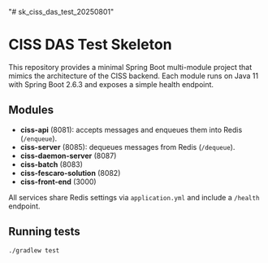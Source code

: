 "# sk_ciss_das_test_20250801" 
# CISS DAS Test Skeleton

This repository provides a minimal Spring Boot multi-module project that mimics the architecture of the CISS backend. Each module runs on Java 11 with Spring Boot 2.6.3 and exposes a simple health endpoint.

## Modules
- **ciss-api** (8081): accepts messages and enqueues them into Redis (`/enqueue`).
- **ciss-server** (8085): dequeues messages from Redis (`/dequeue`).
- **ciss-daemon-server** (8087)
- **ciss-batch** (8083)
- **ciss-fescaro-solution** (8082)
- **ciss-front-end** (3000)

All services share Redis settings via `application.yml` and include a `/health` endpoint.

## Running tests
```
./gradlew test
```